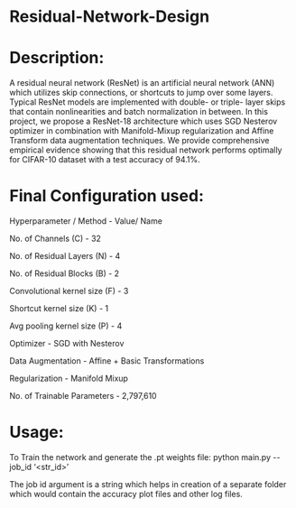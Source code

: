 # Residual-Network-Design
# Description:
A residual neural network (ResNet) is an artificial neural network (ANN) which utilizes skip connections, or shortcuts to jump over some layers.  Typical ResNet models are implemented with double- or triple- layer skips that contain nonlinearities and batch normalization in between. In this project, we propose a ResNet-18 architecture which uses SGD Nesterov optimizer in combination with Manifold-Mixup regularization and Affine Transform data augmentation techniques. We provide comprehensive empirical evidence showing that this residual network performs optimally for CIFAR-10 dataset with a test accuracy of 94.1%.

# Final Configuration used:
Hyperparameter / Method	- Value/ Name

No. of Channels (C)	- 32

No. of Residual Layers (N)	- 4

No. of Residual Blocks (B)	- 2

Convolutional kernel size (F)	- 3

Shortcut kernel size (K)	- 1

Avg pooling kernel size (P)	- 4

Optimizer	- SGD with Nesterov

Data Augmentation	- Affine + Basic Transformations

Regularization	- Manifold Mixup

No. of Trainable Parameters	- 2,797,610


# Usage:
To Train the network and generate the .pt weights file:
python main.py --job_id  ‘<str_id>’

The job id argument is a string which helps in creation of a separate folder which would contain the accuracy plot files and other log files.
